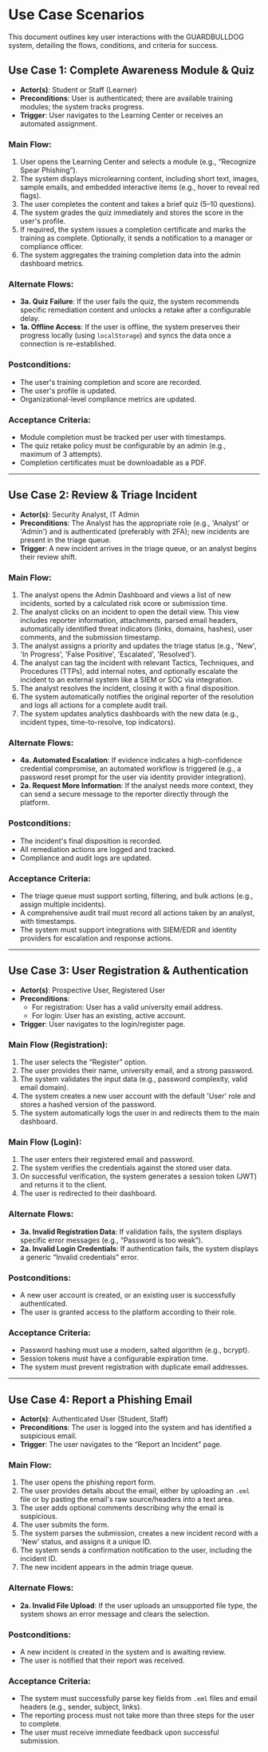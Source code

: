 # Use Case Scenarios

This document outlines key user interactions with the GUARDBULLDOG system, detailing the flows, conditions, and criteria for success.

## Use Case 1: Complete Awareness Module & Quiz

*   **Actor(s)**: Student or Staff (Learner)
*   **Preconditions**: User is authenticated; there are available training modules; the system tracks progress.
*   **Trigger**: User navigates to the Learning Center or receives an automated assignment.

### Main Flow:
1.  User opens the Learning Center and selects a module (e.g., “Recognize Spear Phishing”).
2.  The system displays microlearning content, including short text, images, sample emails, and embedded interactive items (e.g., hover to reveal red flags).
3.  The user completes the content and takes a brief quiz (5–10 questions).
4.  The system grades the quiz immediately and stores the score in the user's profile.
5.  If required, the system issues a completion certificate and marks the training as complete. Optionally, it sends a notification to a manager or compliance officer.
6.  The system aggregates the training completion data into the admin dashboard metrics.

### Alternate Flows:
*   **3a. Quiz Failure**: If the user fails the quiz, the system recommends specific remediation content and unlocks a retake after a configurable delay.
*   **1a. Offline Access**: If the user is offline, the system preserves their progress locally (using `localStorage`) and syncs the data once a connection is re-established.

### Postconditions:
*   The user's training completion and score are recorded.
*   The user's profile is updated.
*   Organizational-level compliance metrics are updated.

### Acceptance Criteria:
*   Module completion must be tracked per user with timestamps.
*   The quiz retake policy must be configurable by an admin (e.g., maximum of 3 attempts).
*   Completion certificates must be downloadable as a PDF.

---

## Use Case 2: Review & Triage Incident

*   **Actor(s)**: Security Analyst, IT Admin
*   **Preconditions**: The Analyst has the appropriate role (e.g., 'Analyst' or 'Admin') and is authenticated (preferably with 2FA); new incidents are present in the triage queue.
*   **Trigger**: A new incident arrives in the triage queue, or an analyst begins their review shift.

### Main Flow:
1.  The analyst opens the Admin Dashboard and views a list of new incidents, sorted by a calculated risk score or submission time.
2.  The analyst clicks on an incident to open the detail view. This view includes reporter information, attachments, parsed email headers, automatically identified threat indicators (links, domains, hashes), user comments, and the submission timestamp.
3.  The analyst assigns a priority and updates the triage status (e.g., 'New', 'In Progress', 'False Positive', 'Escalated', 'Resolved').
4.  The analyst can tag the incident with relevant Tactics, Techniques, and Procedures (TTPs), add internal notes, and optionally escalate the incident to an external system like a SIEM or SOC via integration.
5.  The analyst resolves the incident, closing it with a final disposition.
6.  The system automatically notifies the original reporter of the resolution and logs all actions for a complete audit trail.
7.  The system updates analytics dashboards with the new data (e.g., incident types, time-to-resolve, top indicators).

### Alternate Flows:
*   **4a. Automated Escalation**: If evidence indicates a high-confidence credential compromise, an automated workflow is triggered (e.g., a password reset prompt for the user via identity provider integration).
*   **2a. Request More Information**: If the analyst needs more context, they can send a secure message to the reporter directly through the platform.

### Postconditions:
*   The incident's final disposition is recorded.
*   All remediation actions are logged and tracked.
*   Compliance and audit logs are updated.

### Acceptance Criteria:
*   The triage queue must support sorting, filtering, and bulk actions (e.g., assign multiple incidents).
*   A comprehensive audit trail must record all actions taken by an analyst, with timestamps.
*   The system must support integrations with SIEM/EDR and identity providers for escalation and response actions.

---

## Use Case 3: User Registration & Authentication

*   **Actor(s)**: Prospective User, Registered User
*   **Preconditions**:
    *   For registration: User has a valid university email address.
    *   For login: User has an existing, active account.
*   **Trigger**: User navigates to the login/register page.

### Main Flow (Registration):
1.  The user selects the “Register” option.
2.  The user provides their name, university email, and a strong password.
3.  The system validates the input data (e.g., password complexity, valid email domain).
4.  The system creates a new user account with the default 'User' role and stores a hashed version of the password.
5.  The system automatically logs the user in and redirects them to the main dashboard.

### Main Flow (Login):
1.  The user enters their registered email and password.
2.  The system verifies the credentials against the stored user data.
3.  On successful verification, the system generates a session token (JWT) and returns it to the client.
4.  The user is redirected to their dashboard.

### Alternate Flows:
*   **3a. Invalid Registration Data**: If validation fails, the system displays specific error messages (e.g., “Password is too weak”).
*   **2a. Invalid Login Credentials**: If authentication fails, the system displays a generic “Invalid credentials” error.

### Postconditions:
*   A new user account is created, or an existing user is successfully authenticated.
*   The user is granted access to the platform according to their role.

### Acceptance Criteria:
*   Password hashing must use a modern, salted algorithm (e.g., bcrypt).
*   Session tokens must have a configurable expiration time.
*   The system must prevent registration with duplicate email addresses.

---

## Use Case 4: Report a Phishing Email

*   **Actor(s)**: Authenticated User (Student, Staff)
*   **Preconditions**: The user is logged into the system and has identified a suspicious email.
*   **Trigger**: The user navigates to the “Report an Incident” page.

### Main Flow:
1.  The user opens the phishing report form.
2.  The user provides details about the email, either by uploading an `.eml` file or by pasting the email's raw source/headers into a text area.
3.  The user adds optional comments describing why the email is suspicious.
4.  The user submits the form.
5.  The system parses the submission, creates a new incident record with a 'New' status, and assigns it a unique ID.
6.  The system sends a confirmation notification to the user, including the incident ID.
7.  The new incident appears in the admin triage queue.

### Alternate Flows:
*   **2a. Invalid File Upload**: If the user uploads an unsupported file type, the system shows an error message and clears the selection.

### Postconditions:
*   A new incident is created in the system and is awaiting review.
*   The user is notified that their report was received.

### Acceptance Criteria:
*   The system must successfully parse key fields from `.eml` files and email headers (e.g., sender, subject, links).
*   The reporting process must not take more than three steps for the user to complete.
*   The user must receive immediate feedback upon successful submission.
